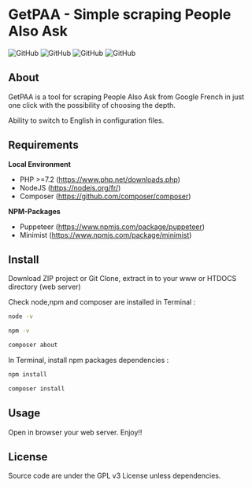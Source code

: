 # GetPAA - Simple scraping People Also Ask 
![GitHub](https://img.shields.io/scrutinizer/build/g/drogbadvc/GetPAA)
![GitHub](https://img.shields.io/github/languages/count/drogbadvc/GetPAA)
![GitHub](https://img.shields.io/github/languages/top/drogbadvc/GetPAA)
![GitHub](https://img.shields.io/scrutinizer/quality/g/drogbadvc/GetPAA)

## About
GetPAA is a tool for scraping People Also Ask from Google French in just one click with the possibility of choosing the depth.
 
Ability to switch to English in configuration files.

## Requirements

**Local Environment**
* PHP >=7.2 (https://www.php.net/downloads.php)
* NodeJS (https://nodejs.org/fr/)
* Composer (https://github.com/composer/composer)

**NPM-Packages**
* Puppeteer (https://www.npmjs.com/package/puppeteer)
* Minimist (https://www.npmjs.com/package/minimist)

## Install

Download ZIP project or Git Clone, extract in to your www or HTDOCS directory (web server)

Check node,npm  and composer are installed in Terminal :

```sh
node -v
```

```sh
npm -v
```

```sh
composer about
```

In Terminal, install npm packages dependencies :

```sh
npm install
```

```sh
composer install
```

## Usage

Open in browser your web server.
Enjoy!!

## License

Source code are under the GPL v3 License unless dependencies.